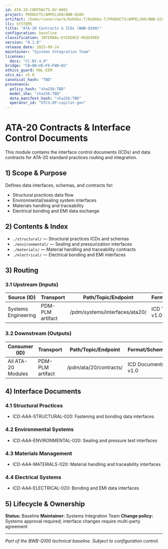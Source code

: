 ```yaml
---
id: ATA-20-CONTRACTS-OV-0001
project: PRODUCTS/AMPEL360/BWB-Q100
artifact: /home/runner/work/Robbbo-T/Robbbo-T/PRODUCTS/AMPEL360/BWB-Q100/domains/AAA/ata/20/contracts/README.md
llc: SYSTEMS
title: "ATA-20 Contracts & ICDs (BWB-Q100)"
configuration: baseline
classification: INTERNAL–EVIDENCE-REQUIRED
version: "0.1.0"
release_date: 2025-09-24
maintainer: "Systems Integration Team"
licenses:
  docs: "CC-BY-4.0"
bridge: "CB→QB→UE→FE→FWD→QS"
ethics_guard: MAL-EEM
utcs_mi: v5.0
canonical_hash: "TBD"
provenance:
  policy_hash: "sha256:TBD"
  model_sha: "sha256:TBD"
  data_manifest_hash: "sha256:TBD"
  operator_id: "UTCS:OP:copilot-gen"
---
```


# ATA-20 Contracts & Interface Control Documents

This module contains the interface control documents (ICDs) and data contracts for ATA-20 standard practices routing and integration.

## 1) Scope & Purpose

Defines data interfaces, schemas, and contracts for:
- Structural practices data flow
- Environmental/sealing system interfaces
- Materials handling and traceability
- Electrical bonding and EMI data exchange

## 2) Contents & Index

- `./structural/` — Structural practices ICDs and schemas
- `./environmental/` — Sealing and pressurization interfaces
- `./materials/` — Material handling and traceability contracts
- `./electrical/` — Electrical bonding and EMI interfaces

## 3) Routing

### 3.1 Upstream (Inputs)
| Source (ID) | Transport | Path/Topic/Endpoint | Format/Schema | Cadence/Trigger | Owner |
|---|---|---|---|---|---|
| Systems Engineering | PDM-PLM artifact | /pdm/systems/interfaces/ata20/ | ICD Templates v1.0 | on-interface-definition | Systems Team |

### 3.2 Downstream (Outputs)  
| Consumer (ID) | Transport | Path/Topic/Endpoint | Format/Schema | Contract/ICD | Owner |
|---|---|---|---|---|---|
| All ATA-20 Modules | PDM-PLM artifact | /pdm/ata/20/contracts/ | ICD Documents v1.0 | Self-referential | Module Teams |

## 4) Interface Documents

### 4.1 Structural Practices
- ICD-AAA-STRUCTURAL-020: Fastening and bonding data interfaces

### 4.2 Environmental Systems
- ICD-AAA-ENVIRONMENTAL-020: Sealing and pressure test interfaces

### 4.3 Materials Management
- ICD-AAA-MATERIALS-020: Material handling and traceability interfaces

### 4.4 Electrical Systems
- ICD-AAA-ELECTRICAL-020: Bonding and EMI data interfaces

## 5) Lifecycle & Ownership

**Status:** Baseline
**Maintainer:** Systems Integration Team
**Change policy:** Systems approval required; interface changes require multi-party agreement

---
*Part of the BWB-Q100 technical baseline. Subject to configuration control.*
